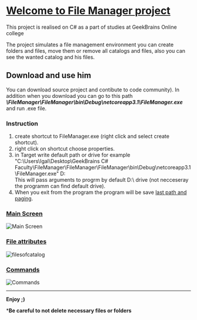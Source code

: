 # <ins>Welcome to File Manager project</ins> 
This project is realised on C# as a part of studies at GeekBrains Online college

The project simulates a file management environment you can create folders and files, move them or remove all catalogs and files, also you can see the wanted catalog and his files.

## Download and use him
You can download source project and contibute to code community).
In addition when you download you can go to this path **_\FileManager\FileManager\bin\Debug\netcoreapp3.1\FileManager.exe_** and run .exe file.

### Instruction
1) create shortcut to FileManager.exe (right click and select create shortcut).
2) right click on shortcut choose properties.
3) in Target write default path or drive for example "C:\Users\Igal\Desktop\GeekBrains C# Faculty\FileManager\FileManager\FileManager\bin\Debug\netcoreapp3.1\FileManager.exe" D:\
This will pass arguments to progrm by default D:\ drive (not necceseray the programm can find default drive).
4) When you exit from the program the program will be save <ins>last path and paging</ins>.

### <ins>Main Screen</ins>

![Main Screen](https://user-images.githubusercontent.com/47335561/132255028-2ee24cd2-de37-4571-a05f-553263f54bb3.PNG)

### <ins>File attributes</ins>

![filesofcatalog](https://user-images.githubusercontent.com/47335561/132255188-1ba57999-6f35-475e-bb4f-6449272292fe.PNG)

### <ins>Commands</ins>

![Commands](https://user-images.githubusercontent.com/47335561/132255199-b0be9744-3e0f-423f-861a-56567ed897af.PNG)



-------------
**Enjoy ;)**

***Be careful to not delete necessary files or folders**
